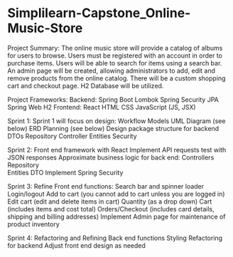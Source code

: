 # Simplilearn-Capstone_Online-Music-Store

Project Summary:
The online music store will provide a catalog of albums for users to browse. Users must be registered with an account in order to purchase items. Users will be able to search for items using a search bar. An admin page will be created, allowing administrators to add, edit and remove products from the online catalog. There will be a custom shopping cart and checkout page. H2 Database will be utilized. 

Project Frameworks:
Backend: Spring Boot
Lombok
Spring Security
JPA
Spring Web
H2
Frontend: React
HTML
CSS
JavaScript (JS, JSX)

Sprint 1:
Sprint 1 will focus on design:
	Workflow
	Models
	UML Diagram (see below)
	ERD Planning (see below)
Design package structure for backend 
DTOs
Repository
Controller
Entities
Security

Sprint 2:
Front end framework with React
Implement API requests test with JSON responses
Approximate business logic for back end:
Controllers
Repository	
Entities
DTO
Implement Spring Security
	

Sprint 3:
Refine Front end functions:
Search bar and spinner loader
Login/logout
Add to cart (you cannot add to cart unless you are logged in)
Edit cart (edit and delete items in cart)
Quantity (as a drop down)
Cart (includes items and cost total)
Orders/Checkout (includes card details, shipping and billing addresses)
Implement Admin page for maintenance of product inventory

Sprint 4:
Refactoring and Refining
Back end functions
Styling
Refactoring for backend
Adjust front end design as needed

